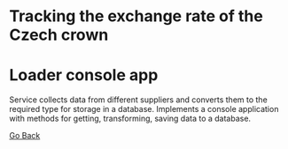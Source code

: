 # Tracking the exchange rate of the Czech crown
# Loader console app
Service collects data from different suppliers and converts them to the required type for storage in a database. Implements a console application with methods for getting, transforming, saving data to a database. 



[Go Back](../../Readme.md)